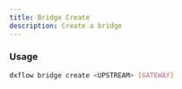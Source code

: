 ```yaml
---
title: Bridge Create 
description: Create a bridge
---
```


### Usage

```bash [Terminal]
dxflow bridge create <UPSTREAM> [GATEWAY]
```

